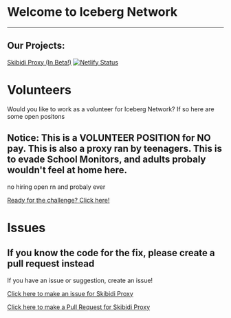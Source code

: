 # Welcome to Iceberg Network
***
## Our Projects:
<a href="https://github.com/Iceberg-Network/skibidi-proxy">Skibidi Proxy (In Beta!)</a>
[![Netlify Status](https://api.netlify.com/api/v1/badges/28623972-1d6b-4452-bcba-54de2d0b7d5c/deploy-status)](https://app.netlify.com/sites/studentfreedom/deploys)

# Volunteers
Would you like to work as a volunteer for Iceberg Network? If so here are some open positons
## Notice: This is a VOLUNTEER POSITION for NO pay. This is also a proxy ran by teenagers. This is to evade School Monitors, and adults probaly wouldn't feel at home here.
 no hiring open rn and probaly ever

<a href="mailto:icebergproxy@usa.com">Ready for the challenge? Click here!</a>

# Issues
## If you know the code for the fix, please create a pull request instead
If you have an issue or suggestion, create an issue!

<a href="https://github.com/Iceberg-Network/skibidi-proxy/issues">Click here to make an issue for Skibidi Proxy</a>
</li>
<a href="https://github.com/Iceberg-Network/skibidi-proxy/pulls">Click here to make a Pull Request for Skibidi Proxy</a>
